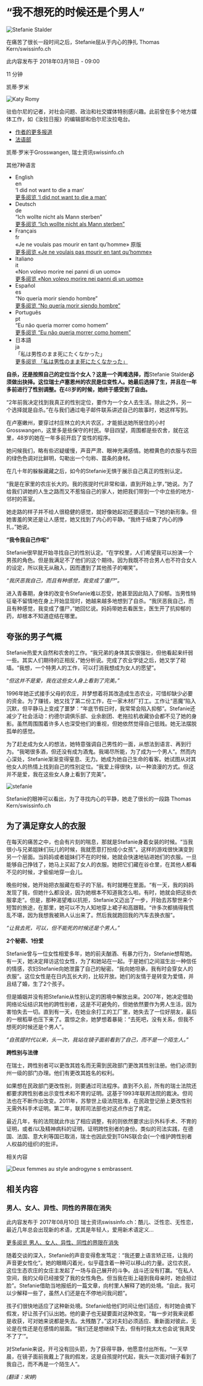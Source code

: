 # “我不想死的时候还是个男人”

![Stefanie Stalder](https://www.swissinfo.ch/content/wp-content/uploads/sites/13/2017/07/676aa23b83fd9439908952eecac0f981-che_0717_swi_lgbtiq_stefanie_01-jpg-data.jpg?ver=3b5529e4)

在痛苦了很长一段时间之后，Stefanie屈从于内心的挣扎 Thomas Kern/swissinfo.ch

此内容发布于 2018年03月18日 - 09:00

11 分钟

凯蒂·罗米

![Katy Romy](https://www.swissinfo.ch/content/wp-content/uploads/sites/13/2023/12/katy-romy-profileImage-42390267.png?ver=04173011)

驻伯尔尼的记者，对社会问题、政治和社交媒体特别感兴趣。此前曾在多个地方媒体工作，如《汝拉日报》的编辑部和伯尔尼汝拉电台。

- [作者的更多报道](https://www.swissinfo.ch/chi/author/%e5%87%af%e8%92%82%c2%b7%e7%bd%97%e7%b1%b3/)
- [法语部](https://www.swissinfo.ch/chi/department/%e6%b3%95%e8%af%ad%e9%83%a8)

凯蒂·罗米于Grosswangen, 瑞士资讯swissinfo.ch

其他7种语言

- English  
    en  
    ‘I did not want to die a man’  
    [更多阅览 ‘I did not want to die a man’](https://www.swissinfo.ch/eng/business/being-transgender-in-switzerland_-i-did-not-want-to-die-a-man/43629786)  
- Deutsch  
    de  
    “Ich wollte nicht als Mann sterben”  
    [更多阅览 “Ich wollte nicht als Mann sterben”](https://www.swissinfo.ch/ger/wirtschaft/transgender-sein-in-der-schweiz_-ich-wollte-nicht-als-mann-sterben/43491084)  
- Français  
    fr  
    «Je ne voulais pas mourir en tant qu’homme» 原版  
    [更多阅览 «Je ne voulais pas mourir en tant qu’homme»](https://www.swissinfo.ch/fre/economie/%c3%aatre-transgenre-en-suisse_-je-ne-voulais-pas-mourir-en-tant-qu-homme/43480868)  
- Italiano  
    it  
    «Non volevo morire nei panni di un uomo»  
    [更多阅览 «Non volevo morire nei panni di un uomo»](https://www.swissinfo.ch/ita/societa/essere-transgender-in-svizzera_-non-volevo-morire-nei-panni-di-un-uomo/43501910)  
- Español  
    es  
    “No quería morir siendo hombre”  
    [更多阅览 “No quería morir siendo hombre”](https://www.swissinfo.ch/spa/sociedad/ser-transg%c3%a9nero-en-suiza_-no-quer%c3%ada-morir-siendo-hombre/43534286)  
- Português  
    pt  
    “Eu não queria morrer como homem”  
    [更多阅览 “Eu não queria morrer como homem”](https://www.swissinfo.ch/por/economia/ser-transg%c3%aanero-na-su%c3%ad%c3%a7a_-eu-n%c3%a3o-queria-morrer-como-homem/43534320)  
- 日本語  
    ja  
    「私は男性のまま死にたくなかった」  
    [更多阅览 「私は男性のまま死にたくなかった」](https://www.swissinfo.ch/jpn/business/%e6%80%a7%e3%81%ae%e5%a4%9a%e6%a7%98%e6%80%a7-lgbtiq%e3%82%92%e8%aa%9e%e3%82%8b_-%e7%a7%81%e3%81%af%e7%94%b7%e6%80%a7%e3%81%ae%e3%81%be%e3%81%be%e6%ad%bb%e3%81%ab%e3%81%9f%e3%81%8f%e3%81%aa%e3%81%8b%e3%81%a3%e3%81%9f/43715162)  

**自杀，还是按照自己的定位当个女人？这是一个两难选择，而**Stefanie Stalder**必须做出抉择。这位瑞士卢塞恩州的农民是位变性人。她最后选择了生，并且在一年多前进行了性别调整。在**48**岁的时候，她终于感受到了自由。**

“2年前我决定找到我真正的性别定位，要作为一个女人去生活。除此之外，另一个选择就是自杀。”在与我们通过电子邮件联系讲述自己的故事时，她这样写到。

在卢塞嫩州，要穿过村庄林立的大片农区，才能抵达她所居住的小村Grosswangen，这里多是些保守的村民。举目四望，周围都是些农舍，就在这里，48岁的她在一年多前开启了变性的程序。

她问候我们，略有些迟疑缓慢，声音严肃、眼神充满感情。她橙黄色的衣服与农田的绿色色调对比鲜明，勾勒出一个匀称、苗条的身材。

在几十年的躲躲藏藏之后，如今的Stefanie无惧于展示自己真正的性别认定。

“我是在家里的农庄长大的。我的孩提时代非常和谐，直到开始上学，”她说。为了给我们讲她的人生之路而又不惹恼自己的家人，她把我们带到一个中立些的地方-邻村的茶室。

她走路的样子并不给人很稳健的感觉，就好像她起初还要适应一下她的新形象。但她害羞的笑还是让人感觉，她又找到了内心的平静。“我终于结束了内心的挣扎，”她说。

**“我令我自己作呕”**

Stefanie很早就开始寻找自己的性别认定。“在学校里，人们希望我可以扮演一个男孩的角色。但是我满足不了他们的这个期待。因为我既不符合男人也不符合女人的设定，所以我无从融入，因而遭到了其他孩子的嘲笑”。

_“我厌恶我自己，而且有种感觉，我变成了僵尸”。_

进入青春期，身体的改变令Stefanie难以忍受，她甚至因此陷入了抑郁。当男性特征毫不留情地在身上开始显现时，她越来越多地想到了自杀。“我厌恶我自己，而且有种感觉，我变成了僵尸，”她回忆说。妈妈带她去看医生，医生开了抗抑郁的药，却根本不知道症结在哪里。

## 夸张的男子气概

Stefanie热爱大自然和农舍的工作。“我兄弟的身体其实很强壮，但他看起来纤弱一些。其实人们期待的正相反，”她分析说。完成了农业学徒之后，她又学了砌墙。“我想，一个特男人的工作，可以打消我想成为女人的愿望”。

“_但这并不是爱，我在这些女人身上看到了完美。”_

1996年她正式接手父母的农庄，并梦想着将其改造成生态农业，可惜却缺少必要的资金。为了赚钱，她又找了第二份工作，在一家木材厂打工。工作让“恶魔”陷入沉默，但平静马上变成了噩梦：“年底节假日时，我常常会陷入抑郁”。Stefanie还减少了社会活动：约德尔调俱乐部、业余剧团、老拖拉机收藏协会都不见了她的身影。虽然周围围着许多人也深受他们的重视，但她依然觉得自己低贱。她无法摆脱孤单的感觉。

为了赶走成为女人的想法，她特意强调自己男性的一面，从想法到语言、再到行为。“我喝很多酒，但还没有成为酒鬼。我竭尽所能，为了成为一个男人”。然而内心深处，Stefanie渐渐变得窒息、无力。她成为她自己生命的看客。她试图从对其他女人的热情上找到自己的性别定位。“我爱上得很快，以一种浪漫的方式。但这并不是爱，我在这些女人身上看到了完美”。

![stefanie](https://www.swissinfo.ch/content/wp-content/uploads/sites/13/2017/07/1b05770daca26f3d5ac6ae635513afe1-che_0717_swi_lgbtiq_stefanie_02-jpg-data.jpg?ver=3b5529e4)

Stefanie的眼神可以看出，为了寻找内心的平静，她走了很长的一段路 Thomas Kern/swissinfo.ch

## 为了满足穿女人的衣服

在每天的痛苦之中，也会有片刻的喘息，那就是Stefanie身着女装的时候。“当我很小与兄弟姐妹们玩儿的时候，我就愿意打扮成小女孩”。这样的游戏很快演变到另一个层面。当妈妈或者姐妹们不在的时候，她就会快速地钻进她们的衣服。一旦能够自己挣钱了，她马上买起了女人的衣服。她把它们藏在谷仓里，在其他人都看不见的时候，才偷偷地穿一会儿。

晚些时候，她开始把衣服藏在柜子的下层。有时就睡在里面。“有一天，我的妈妈发现了我，但她什么都没说，因为她根本不知道我怎么啦。有时，她就会把这些衣服拿走”。但是，那种渴望难以抗拒，Stefanie又迈出了一步，开始去苏黎世来个短暂的旅途，在那里，她可以不为人知地穿上裙子和高跟鞋。“许多次都搞得我慌乱不堪，因为我想我被熟人认出来了。然后我就跑回我的汽车去换衣服”。

_“让我去死，可以，但不能死的时候还是个男人。”_

**2个秘密、1份爱**

Stefanie曾与一位女性相爱多年，她的前夫酗酒、有暴力行为，Stefanie想帮她。有一天，她决定拜访这位女性，为了和她站在一起。于是她们之间滋生出一种信任的情感，农妇Stefanie向她泄露了自己的秘密。“我向她坦承，我有时会穿女人的衣服”。这位女性是在日内瓦长大的，比较开放。她们的友情于是转变为爱情，并且结了婚，生了2个孩子。

但是婚姻并没有把Stefanie从性别认定的困境中解放出来。2007年，她决定借助网络论坛结识其他的跨性别者，这是不可避免的，但她依然要作为男人生活，因为害怕失去一切。直到有一天，在她业余打工的工厂里，她失去了一位好朋友，最后的一根稻草也压下来了。震惊之余，她梦想着暴毙：“去死吧，没有关系，但我不想死的时候还是个男人”。

_“自孩提时代以来，头一次，我站在镜子面前看到了自己，而不是一个陌生人。”_

**跨性别与法律**

在瑞士，跨性别者可以更改其姓名而无需到民政部门更改其性别注册。他们必须到州一级的部门办理。他们有更改其姓名的权利。

如果想在民政部门更改性别，则要通过司法程序。直到不久前，所有的瑞士法院还都要求跨性别者出示变性术和不育的证明。这基于1993年联邦法院的裁决。但司法也在不断作出改变。2011年，苏黎世上级法院批准，在民政登记册上更改性别无需外科手术证明。第二年，联邦司法部也对这点作出了肯定。

最近几年，有的法院就此作出了相应调整，有的则依然要求出示外科手术、不育的证明，或者/以及精神病科的证明，证明跨性别者的身份。类似的司法实践，在德国、法国、意大利等国已取消，瑞士也因此受到TGNS联合会(一个维护跨性别者人权益的组织)的批评。

相关内容

![Deux femmes au style androgyne s embrassent.](https://www.swissinfo.ch/content/wp-content/uploads/sites/13/2017/07/e0acc87003b957325e7e4c13168c050f-ker_che_0612_pridezrh_09-jpg-data.jpg?ver=963d8d08)

## 相关内容

### 男人、女人、异性、同性的界限在消失

此内容发布于 2017年08月10日 瑞士资讯swissinfo.ch：酷儿、泛性恋、无性恋，最近几年总会出现新的术语，尤其是年轻人，爱用新术语定义…

[更多阅览 男人、女人、异性、同性的界限在消失](https://www.swissinfo.ch/chi/society/%e5%bd%a9%e8%99%b9%e7%be%a4%e4%bd%93_%e7%94%9f%e6%b4%bb%e5%85%bb%e8%80%81_%e6%96%b0%e8%af%bc%e8%af%81%e5%88%a9%C2%a0/43388420)

随着交谈的深入，Stefanie的声音变得愈发笃定：“我还要上语言矫正班，让我的声音更女性化”。她的眼睛闪着光，似乎蕴含着一种可以移山的力量。这位农民，这位生态农庄的女庄主发起了一场与自己展开的斗争。战斗还没有打赢。“在私人空间，我的父母已经接受了我的女性角色。但当我在街上碰到我母亲时，她会扭过脸”。Stefanie借助当地报纸的一篇文章，向村里人解释了她的处境。“自此，我可以少解释一些了，虽然人们还是在不停地问我问题”。

孩子们很快地适应了这种新处境。Stefanie给他们时间让他们适应，有时她会摘下假发，好让孩子们认出她。他的妻子也无疑要面对这种改变。“每一步对我来说都是收获，可对她来说都是失去。太残酷了。”这对夫妇必须适应、重新面对彼此，无论是在性还是在感情的层面。“我们还是想继续下去，但有时我太太也会说‘我真受不了了’”。

对Stefanie来说，开弓没有回头箭，为了获得平静，他愿意付出所有。“一天早晨，在镜子面前我戴上了我的假发，这是自孩提时代起，我头一次面对镜子看到了我自己，而不再是一个陌生人”。  

_(翻译：宋婷)_